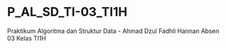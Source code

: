 # P_AL_SD_TI-03_TI1H
Praktikum Algoritma dan Struktur Data - Ahmad Dzul Fadhli Hannan Absen 03 Kelas TI1H
